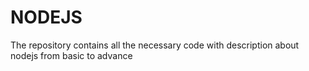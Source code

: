 # NODEJS
The repository contains all the necessary code with description about nodejs from basic to advance
